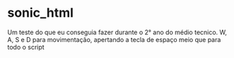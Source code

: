 # sonic_html
Um teste do que eu conseguia fazer durante o 2° ano do médio tecnico.
W, A, S e D para movimentação, 
apertando a tecla de espaço meio que para todo o script
